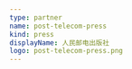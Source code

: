 ```yaml
---
type: partner
name: post-telecom-press
kind: press
displayName: 人民邮电出版社
logo: post-telecom-press.png
---
```

